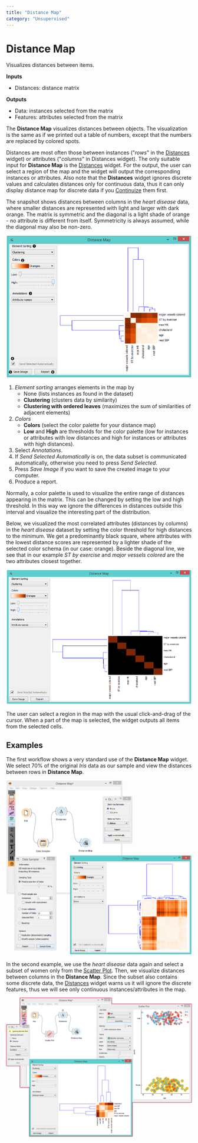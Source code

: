 ```yaml
---
title: "Distance Map"
category: "Unsupervised"
---
```

Distance Map
============

Visualizes distances between items.

**Inputs**

- Distances: distance matrix

**Outputs**

- Data: instances selected from the matrix
- Features: attributes selected from the matrix

The **Distance Map** visualizes distances between objects. The visualization is the same as if we printed out a table of numbers, except that the numbers are replaced by colored spots.

Distances are most often those between instances ("*rows*" in the [Distances](/widget-catalog/unsupervised/../unsupervised/distances) widget) or attributes ("*columns*" in Distances widget). The only suitable input for **Distance Map** is the [Distances](/widget-catalog/unsupervised/../unsupervised/distances) widget. For the output, the user can select a region of the map and the widget will output the corresponding instances or attributes. Also note that the **Distances** widget ignores discrete values and calculates distances only for continuous data, thus it can only display distance map for discrete data if you [Continuize](/widget-catalog/unsupervised/../data/continuize) them first.

The snapshot shows distances between columns in the *heart disease* data, where smaller distances are represented with light and larger with dark orange. The matrix is symmetric and the diagonal is a light shade of orange - no attribute is different from itself. Symmetricity is always assumed, while the diagonal may also be non-zero.

![](/widget-catalog/unsupervised/images/DistanceMap-stamped.png)

1. *Element sorting* arranges elements in the map by
   - None (lists instances as found in the dataset)
   - **Clustering** (clusters data by similarity)
   - **Clustering with ordered leaves** (maximizes the sum of similarities of adjacent elements)
2. *Colors*
   - **Colors** (select the color palette for your distance map)
   - **Low** and **High** are thresholds for the color palette (low for instances or attributes with low distances and high for instances or attributes with high distances).
3. Select *Annotations*.
4. If *Send Selected Automatically* is on, the data subset is communicated automatically, otherwise you need to press *Send Selected*.
5. Press *Save Image* if you want to save the created image to your computer.
6. Produce a report.

Normally, a color palette is used to visualize the entire range of distances appearing in the matrix. This can be changed by setting the low and high threshold. In this way we ignore the differences in distances outside this interval and visualize the interesting part of the distribution.

Below, we visualized the most correlated attributes (distances by columns) in the *heart disease* dataset by setting the color threshold for high distances to the minimum. We get a predominantly black square, where attributes with the lowest distance scores are represented by a lighter shade of the selected color schema (in our case: orange). Beside the diagonal line, we see that in our example *ST by exercise* and *major vessels colored* are the two attributes closest together.

![](/widget-catalog/unsupervised/images/DistanceMap-Highlighted.png)

The user can select a region in the map with the usual click-and-drag of the cursor. When a part of the map is selected, the widget outputs all items from the selected cells.

Examples
--------

The first workflow shows a very standard use of the **Distance Map** widget. We select 70% of the original *Iris* data as our sample and view the distances between rows in **Distance Map**.

![](/widget-catalog/unsupervised/images/DistanceMap-Example1.png)

In the second example, we use the *heart disease* data again and select a subset of women only from the [Scatter Plot](../visualize/scatterplot.md). Then, we visualize distances between columns in the **Distance Map**. Since the subset also contains some discrete data, the [Distances](/widget-catalog/unsupervised/../unsupervised/distances) widget warns us it will ignore the discrete features, thus we will see only continuous instances/attributes in the map.

![](/widget-catalog/unsupervised/images/DistanceMap-Example.png)
